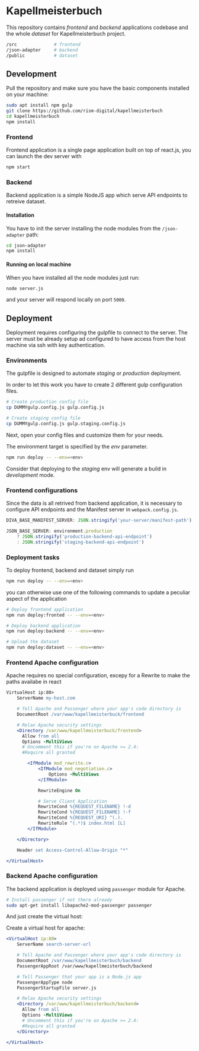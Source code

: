 # Kapellmeisterbuch

This repository contains *frontend* and *backend* applications codebase and the whole *dataset* for Kapellmeisterbuch project.

```bash
/src              # frontend
/json-adapter     # backend
/public           # dataset
```



## Development
Pull the repository and make sure you have the basic components installed on your machine:

```bash
sudo apt install npm gulp
git clone https://github.com/rism-digital/kapellmeisterbuch
cd kapellmeisterbuch
npm install
```

### Frontend
Frontend application is a single page application built on top of react.js, you can launch the dev server with

```bash
npm start
```

### Backend
Backend application is a simple NodeJS app which serve API endpoints to retreive dataset. 

#### Installation
You have to init the server installing the node modules from the `/json-adapter` path:

```bash
cd json-adapter
npm install
```

#### Running on local machine
When you have installed all the node modules just run:

```bash
node server.js
```

and your server will respond locally on port `5000`.


## Deployment
Deployment requires configuring the gulpfile to connect to the server. The server must be already setup ad configured to have access from the host machine via ssh with key authentication.

### Environments
The gulpfile is designed to automate _staging_ or _production_ deployment. 

In order to let this work you have to create 2 different gulp configuration files.

```bash
# Create production config file
cp DUMMYgulp.config.js gulp.config.js

# Create staging config file
cp DUMMYgulp.config.js gulp.staging.config.js
```

Next, open your config files and customize them for your needs.


The environment target is specified by the *env* parameter. 

```bash
npm run deploy -- --env=<env>
```

Consider that deploying to the _staging_ env will generate a build in _development_ mode.



### Frontend configurations
Since the data is all retrived from backend application, it is necessary to configure API endpoints and the Manifest server in `webpack.config.js`.

```js
DIVA_BASE_MANIFEST_SERVER: JSON.stringify('your-server/manifest-path'),

JSON_BASE_SERVER: environment.production
    ? JSON.stringify('production-backend-api-endpoint')
    : JSON.stringify('staging-backend-api-endpoint')
```

### Deployment tasks

To deploy frontend, backend and dataset simply run

```bash
npm run deploy -- --env=<env>
```

you can otherwise use one of the following commands to update a peculiar aspect of the application

```bash
# Deploy frontend application
npm run deploy:fronted -- --env=<env>

# Deploy backend application
npm run deploy:backend -- --env=<env>

# Upload the dataset
npm run deploy:dataset -- --env=<env>
```

### Frontend Apache configuration
Apache requires no special configuration, excepy for a Rewrite to make the paths availabe in react

```apache
VirtualHost ip:80>
    ServerName my-host.com

    # Tell Apache and Passenger where your app's code directory is
    DocumentRoot /var/www/kapellmeisterbuck/frontend

    # Relax Apache security settings
    <Directory /var/www/kapellmeisterbuck/frontend>
      Allow from all
      Options -MultiViews
      # Uncomment this if you're on Apache >= 2.4:
      #Require all granted

        <IfModule mod_rewrite.c>
            <IfModule mod_negotiation.c>
                Options -MultiViews
            </IfModule>

            RewriteEngine On

            # Serve Client Application
            RewriteCond %{REQUEST_FILENAME} !-d
            RewriteCond %{REQUEST_FILENAME} !-f
            RewriteCond %{REQUEST_URI} ^(.).
            RewriteRule ^(.*)$ index.html [L]
        </IfModule>

    </Directory>

    Header set Access-Control-Allow-Origin "*"

</VirtualHost>
```

### Backend Apache configuration
The backend application is deployed using `passenger` module for Apache.

```bash
# Install passenger if not there already
sudo apt-get install libapache2-mod-passenger passenger
```

And just create the virtual host:

Create a virtual host for apache:

```apache
<VirtualHost ip:80>
    ServerName search-server-url

    # Tell Apache and Passenger where your app's code directory is
    DocumentRoot /var/www/kapellmeisterbuch/backend
    PassengerAppRoot /var/www/kapellmeisterbuch/backend

    # Tell Passenger that your app is a Node.js app
    PassengerAppType node
    PassengerStartupFile server.js

    # Relax Apache security settings
    <Directory /var/www/kapellmeisterbuch/backend>
      Allow from all
      Options -MultiViews
      # Uncomment this if you're on Apache >= 2.4:
      #Require all granted
    </Directory>

</VirtualHost>
```